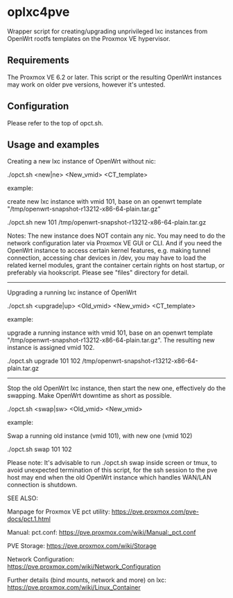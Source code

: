 oplxc4pve
===========

Wrapper script for creating/upgrading unprivileged lxc instances from OpenWrt rootfs templates on the Proxmox VE hypervisor. 

Requirements
------------
The Proxmox VE 6.2 or later. 
This script or the resulting OpenWrt instances may work on older pve versions, however it's untested.
 
Configuration
-------------
Please refer to the top of opct.sh.

Usage and examples
------
Creating a new lxc instance of OpenWrt without nic: 

./opct.sh <new|ne> <New_vmid> <CT_template>

example: 

create new lxc instance with vmid 101, base on an openwrt template "/tmp/openwrt-snapshot-r13212-x86-64-plain.tar.gz"

./opct.sh new 101 /tmp/openwrt-snapshot-r13212-x86-64-plain.tar.gz

Notes: The new instance does NOT contain any nic. You may need to do the network configuration later via Proxmox VE GUI or CLI. And if you need the OpenWrt instance to access certain kernel features, e.g. making tunnel connection, accessing char devices in /dev, you may have to load the related kernel modules, grant the container certain rights on host startup, or preferably via hookscript. Please see "files" directory for detail.

------
Upgrading a running lxc instance of OpenWrt

./opct.sh <upgrade|up> <Old_vmid> <New_vmid> <CT_template>

example:

upgrade a running instance with vmid 101, base on an openwrt template "/tmp/openwrt-snapshot-r13212-x86-64-plain.tar.gz". The resulting new instance is assigned vmid 102.

./opct.sh upgrade 101 102 /tmp/openwrt-snapshot-r13212-x86-64-plain.tar.gz

------
Stop the old OpenWrt lxc instance, then start the new one, effectively do the swapping. Make OpenWrt downtime as short as possible.

./opct.sh <swap|sw> <Old_vmid> <New_vmid>

example:

Swap a running old instance (vmid 101), with new one (vmid 102)

./opct.sh swap 101 102

Please note:  It's advisable to run ./opct.sh swap inside screen or tmux, to avoid unexpected termination of this script, for the ssh session to the pve host may end when the old OpenWrt instance which handles WAN/LAN connection is shutdown. 

SEE ALSO:

Manpage for Proxmox VE pct utility: https://pve.proxmox.com/pve-docs/pct.1.html

Manual: pct.conf: https://pve.proxmox.com/wiki/Manual:_pct.conf

PVE Storage: https://pve.proxmox.com/wiki/Storage

Network Configuration: https://pve.proxmox.com/wiki/Network_Configuration

Further details (bind mounts, network and more) on lxc: https://pve.proxmox.com/wiki/Linux_Container


